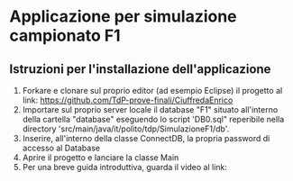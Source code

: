 # Applicazione per simulazione campionato F1
## Istruzioni per l'installazione dell'applicazione
1. Forkare e clonare sul proprio editor (ad esempio Eclipse) il progetto al link: https://github.com/TdP-prove-finali/CiuffredaEnrico
2. Importare sul proprio server locale il database "F1" situato all'interno della cartella "database" eseguendo lo script 'DB0.sql" reperibile nella directory 'src/main/java/it/polito/tdp/SimulazioneF1/db'.
3. Inserire, all'interno della classe ConnectDB, la propria password di accesso al Database
4. Aprire il progetto e lanciare la classe Main
5. Per una breve guida introduttiva, guarda il video al link: 
